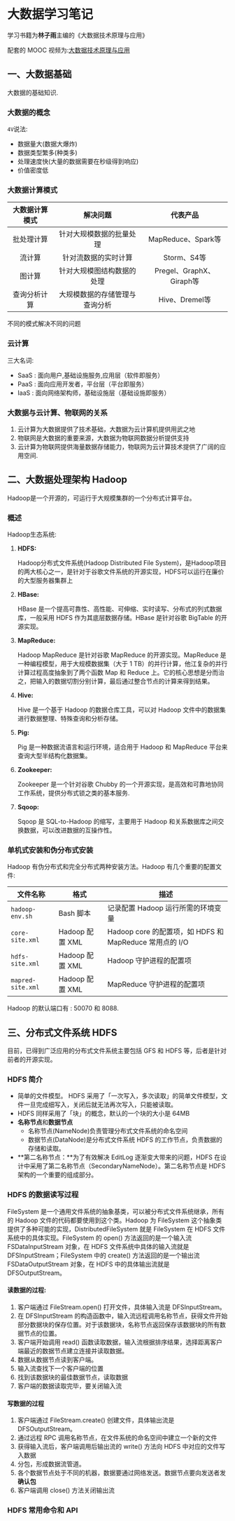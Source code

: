 # 大数据学习笔记

学习书籍为**林子雨**主编的《大数据技术原理与应用》

配套的 MOOC 视频为:[大数据技术原理与应用](http://www.icourse163.org/course/XMU-1002335004)

## 一、大数据基础

大数据的基础知识.

### 大数据的概念

`4V`说法:

- 数据量大(数据大爆炸)
- 数据类型繁多(种类多)
- 处理速度快(大量的数据需要在秒级得到响应)
- 价值密度低

### 大数据计算模式

| 大数据计算模式 |            解决问题            |         代表产品         |
| :------------: | :----------------------------: | :----------------------: |
|   批处理计算   |    针对大规模数据的批量处理    |    MapReduce、Spark等    |
|     流计算     |      针对流数据的实时计算      |       Storm、S4等        |
|     图计算     |   针对大规模图结构数据的处理   | Pregel、GraphX、Giraph等 |
|  查询分析计算  | 大规模数据的存储管理与查询分析 |      Hive、Dremel等      |

不同的模式解决不同的问题

### 云计算

三大名词:

- SaaS : 面向用户,基础设施服务,应用层（软件即服务）
- PaaS : 面向应用开发者，平台层（平台即服务）
- IaaS : 面向网络架构师，基础设施层（基础设施即服务）

### 大数据与云计算、物联网的关系

1. 云计算为大数据提供了技术基础，大数据为云计算机提供用武之地
2. 物联网是大数据的重要来源，大数据为物联网数据分析提供支持
3. 云计算为物联网提供海量数据存储能力，物联网为云计算技术提供了广阔的应用空间.

## 二、大数据处理架构 Hadoop

Hadoop是一个开源的，可运行于大规模集群的一个分布式计算平台。

### 概述

Hadoop生态系统:

1. **HDFS:**

   Hadoop分布式文件系统(Hadoop Distributed File System)，是Hadoop项目的两大核心之一，是针对于谷歌文件系统的开源实现，HDFS可以运行在廉价的大型服务器集群上

2. **HBase:**

   HBase 是一个提高可靠性、高性能、可伸缩、实时读写、分布式的列式数据库，一般采用 HDFS 作为其底层数据存储。HBase 是针对谷歌 BigTable 的开源实现。

3. **MapReduce:**

   Hadoop MapReduce 是针对谷歌 MapReduce 的开源实现。MapReduce 是一种编程模型，用于大规模数据集（大于 1 TB）的并行计算，他江复杂的并行计算过程高度抽象到了两个函数 Map 和 Reduce 上。它的核心思想是分而治之，把输入的数据切割分别计算，最后通过整合节点的计算来得到结果。

4. **Hive:**

   Hive 是一个基于 Hadoop 的数据仓库工具，可以对 Hadoop 文件中的数据集进行数据整理、特殊查询和分析存储。

5. **Pig:**

   Pig 是一种数据流语言和运行环境，适合用于 Hadoop  和 MapReduce  平台来查询大型半结构化数据集。

6. **Zookeeper:**

   Zookeeper 是一个针对谷歌 Chubby 的一个开源实现，是高效和可靠地协同工作系统，提供分布式锁之类的基本服务.

7. **Sqoop:**

   Sqoop 是 SQL-to-Hadoop 的缩写，主要用于 Hadoop 和关系数据库之间交换数据，可以改进数据的互操作性。

### 单机式安装和伪分布式安装

Hadoop 有伪分布式和完全分布式两种安装方法。Hadoop 有几个重要的配置文件:

| 文件名称          | 格式            | 描述                                                    |
| ----------------- | --------------- | ------------------------------------------------------- |
| `hadoop-env.sh`   | Bash 脚本       | 记录配置 Hadoop 运行所需的环境变量                      |
| `core-site.xml`   | Hadoop 配置 XML | Hadoop core 的配置项，如 HDFS 和 MapReduce 常用点的 I/O |
| `hdfs-site.xml`   | Hadoop 配置 XML | Hadoop 守护进程的配置项                                 |
| `mapred-site.xml` | Hadoop 配置 XML | MapReduce 守护进程的配置项                              |

Hadoop 的默认端口有 : 50070 和 8088.

## 三、分布式文件系统 HDFS

目前，已得到广泛应用的分布式文件系统主要包括 GFS 和 HDFS 等，后者是针对前者的开源实现。

### HDFS 简介

- 简单的文件模型。 HDFS 采用了「一次写入，多次读取」的简单文件模型，文件一旦完成细写入，关闭后就无法再次写入，只能被读取。
- HDFS 同样采用了「块」的概念，默认的一个块的大小是 64MB
- **名称节点**和**数据节点**
  - 名称节点(NameNode)负责管理分布式文件系统的命名空间
  - 数据节点(DataNode)是分布式文件系统 HDFS 的工作节点，负责数据的存储和读取。
- **第二名称节点：**为了有效解决 EditLog 逐渐变大带来的问题，HDFS 在设计中采用了第二名称节点（SecondaryNameNode）。第二名称节点是 HDFS 架构的一个重要的组成部分。

### HDFS 的数据读写过程

FileSystem 是一个通用文件系统的抽象基类，可以被分布式文件系统继承，所有的 Hadoop 文件的代码都要使用到这个类。Hadoop 为 FileSystem 这个抽象类提供了多种可能的实现，DistributedFileSystem 就是 FileSystem 在 HDFS 文件系统中的具体实现。FileSystem 的 open() 方法返回的是一个输入流 FSDataInputStream 对象，在 HDFS 文件系统中具体的输入流就是 DFSInputStream；FileSystem 中的 create() 方法返回的是一个输出流 FSDataOutputStream 对象，在 HDFS 中的具体输出流就是 DFSOutputStream。

#### 读数据的过程:

1. 客户端通过 FileStream.open() 打开文件，具体输入流是 DFSInputStream。
2. 在 DFSInputStream 的构造函数中，输入流远程调用名称节点，获得文件开始部分数据块的保存位置。对于该数据块，名称节点返回保存该数据块的所有数据节点的位置。
3. 客户端开始调用 read() 函数读取数据，输入流根据排序结果，选择距离客户端最近的数据节点建立连接并读取数据。
4. 数据从数据节点读到客户端。
5. 输入流查找下一个客户端的位置
6. 找到该数据块的最佳数据节点，读取数据
7. 客户端的数据读取完毕，要关闭输入流

#### 写数据的过程

1. 客户端通过 FileStream.create() 创建文件，具体输出流是 DFSOutputStream。
2. 通过远程 RPC 调用名称节点，在文件系统的命名空间中建立一个新的文件
3. 获得输入流后，客户端调用后输出流的 write() 方法向 HDFS 中对应的文件写入数据
4. 分包，形成数据流管道。
5. 各个数据节点处于不同的机器，数据要通过网络发送。数据节点要向发送者发**确认包**
6. 客户端调用 close() 方法关闭输出流

### HDFS 常用命令和 API







